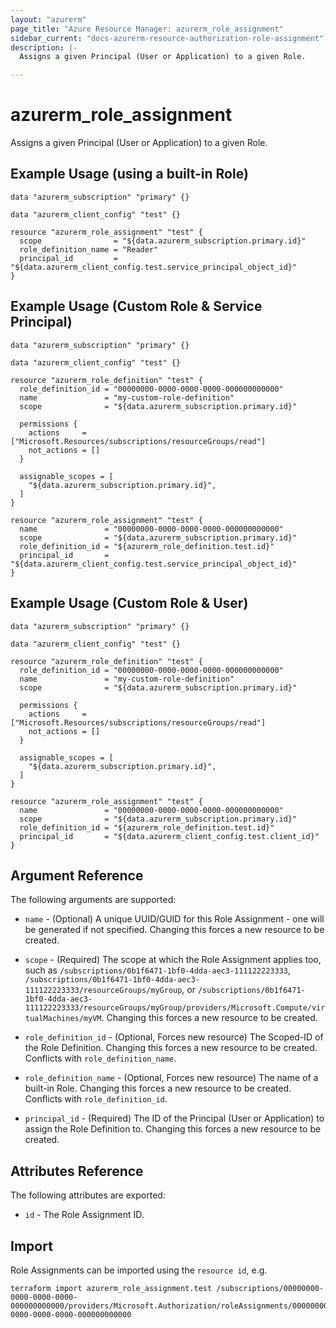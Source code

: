 ```yaml
---
layout: "azurerm"
page_title: "Azure Resource Manager: azurerm_role_assignment"
sidebar_current: "docs-azurerm-resource-authorization-role-assignment"
description: |-
  Assigns a given Principal (User or Application) to a given Role.

---
```


# azurerm_role_assignment

Assigns a given Principal (User or Application) to a given Role.

## Example Usage (using a built-in Role)

```hcl
data "azurerm_subscription" "primary" {}

data "azurerm_client_config" "test" {}

resource "azurerm_role_assignment" "test" {
  scope                = "${data.azurerm_subscription.primary.id}"
  role_definition_name = "Reader"
  principal_id         = "${data.azurerm_client_config.test.service_principal_object_id}"
}
```

## Example Usage (Custom Role & Service Principal)

```hcl
data "azurerm_subscription" "primary" {}

data "azurerm_client_config" "test" {}

resource "azurerm_role_definition" "test" {
  role_definition_id = "00000000-0000-0000-0000-000000000000"
  name               = "my-custom-role-definition"
  scope              = "${data.azurerm_subscription.primary.id}"

  permissions {
    actions     = ["Microsoft.Resources/subscriptions/resourceGroups/read"]
    not_actions = []
  }

  assignable_scopes = [
    "${data.azurerm_subscription.primary.id}",
  ]
}

resource "azurerm_role_assignment" "test" {
  name               = "00000000-0000-0000-0000-000000000000"
  scope              = "${data.azurerm_subscription.primary.id}"
  role_definition_id = "${azurerm_role_definition.test.id}"
  principal_id       = "${data.azurerm_client_config.test.service_principal_object_id}"
}
```

## Example Usage (Custom Role & User)

```hcl
data "azurerm_subscription" "primary" {}

data "azurerm_client_config" "test" {}

resource "azurerm_role_definition" "test" {
  role_definition_id = "00000000-0000-0000-0000-000000000000"
  name               = "my-custom-role-definition"
  scope              = "${data.azurerm_subscription.primary.id}"

  permissions {
    actions     = ["Microsoft.Resources/subscriptions/resourceGroups/read"]
    not_actions = []
  }

  assignable_scopes = [
    "${data.azurerm_subscription.primary.id}",
  ]
}

resource "azurerm_role_assignment" "test" {
  name               = "00000000-0000-0000-0000-000000000000"
  scope              = "${data.azurerm_subscription.primary.id}"
  role_definition_id = "${azurerm_role_definition.test.id}"
  principal_id       = "${data.azurerm_client_config.test.client_id}"
}
```

## Argument Reference

The following arguments are supported:

* `name` - (Optional) A unique UUID/GUID for this Role Assignment - one will be generated if not specified. Changing this forces a new resource to be created.

* `scope` - (Required) The scope at which the Role Assignment applies too, such as `/subscriptions/0b1f6471-1bf0-4dda-aec3-111122223333`, `/subscriptions/0b1f6471-1bf0-4dda-aec3-111122223333/resourceGroups/myGroup`, or `/subscriptions/0b1f6471-1bf0-4dda-aec3-111122223333/resourceGroups/myGroup/providers/Microsoft.Compute/virtualMachines/myVM`. Changing this forces a new resource to be created.

* `role_definition_id` - (Optional, Forces new resource) The Scoped-ID of the Role Definition. Changing this forces a new resource to be created. Conflicts with `role_definition_name`.

* `role_definition_name` - (Optional, Forces new resource) The name of a built-in Role. Changing this forces a new resource to be created. Conflicts with `role_definition_id`.

* `principal_id` - (Required) The ID of the Principal (User or Application) to assign the Role Definition to. Changing this forces a new resource to be created.


## Attributes Reference

The following attributes are exported:

* `id` - The Role Assignment ID.

## Import

Role Assignments can be imported using the `resource id`, e.g.

```shell
terraform import azurerm_role_assignment.test /subscriptions/00000000-0000-0000-0000-000000000000/providers/Microsoft.Authorization/roleAssignments/00000000-0000-0000-0000-000000000000
```
